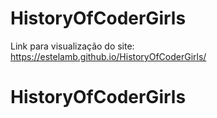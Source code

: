 # HistoryOfCoderGirls

Link para visualização do site: <https://estelamb.github.io/HistoryOfCoderGirls/>
# HistoryOfCoderGirls
